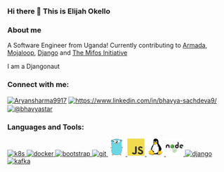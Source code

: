 ### Hi there 👋 This is Elijah Okello

<h3 align="left">About me</h3>
<p align="left">
</p>
<p align="left">A Software Engineer from Uganda! Currently contributing to <a href="https://armadaproject.io/" target="_blank">Armada</a>, <a href="https://mojaloop.io" target="_blank">Mojaloop</a>, <a href="https://django-debug-toolbar.readthedocs.io/en/latest/">Django</a> and <a href="https://mifos.org/" target="_blank">The Mifos Initiative</a></p>

I am a Djangonaut
<h3 align="left">Connect with me:</h3>
<p align="left">
<a href="https://twitter.com/elijah0kello" target="blank"><img align="center" src="https://raw.githubusercontent.com/rahuldkjain/github-profile-readme-generator/master/src/images/icons/Social/twitter.svg" alt="Aryansharma9917" height="30" width="40" /></a>
<a href="https://www.linkedin.com/in/elijah0kello/" target="blank"><img align="center" src="https://raw.githubusercontent.com/rahuldkjain/github-profile-readme-generator/master/src/images/icons/Social/linked-in-alt.svg" alt="https://www.linkedin.com/in/bhavya-sachdeva9/" height="30" width="40" /></a>
<a href="https://hashnode.com/@elijahokello" target="blank"><img align="center" src="https://cdn.hashnode.com/res/hashnode/image/upload/v1611902473383/CDyAuTy75.png?auto=compress" alt="@bhavyastar" height="40" width="40" /></a>

<h3 align="left">Languages and Tools:</h3>
<p align="left"> 
 <a href="https://kubernetes.io/" target="_blank" rel="noreferrer">
<img src="https://www.logo.wine/a/logo/Kubernetes/Kubernetes-Logo.wine.svg" alt="k8s" width="40" height="40"/>
</a>
 <a href="https://www.docker.com/" target="_blank" rel="noreferrer">
<img src="https://www.docker.com/wp-content/uploads/2022/03/vertical-logo-monochromatic.png" alt="docker" width="40" height="40"/>
</a>
<a href="https://www.python.org/" target="_blank" rel="noreferrer"> <img src="https://upload.wikimedia.org/wikipedia/commons/thumb/c/c3/Python-logo-notext.svg/242px-Python-logo-notext.svg.png" alt="bootstrap" width="40" height="40"/> </a> 
<a href="https://git-scm.com/" target="_blank" rel="noreferrer"> <img src="https://www.vectorlogo.zone/logos/git-scm/git-scm-icon.svg" alt="git" width="40" height="40"/> </a> 
<a href="https://golang.org" target="_blank" rel="noreferrer"> <img src="https://raw.githubusercontent.com/devicons/devicon/master/icons/go/go-original.svg" alt="go" width="40" height="40"/> </a> 
 <a href="https://developer.mozilla.org/en-US/docs/Web/JavaScript" target="_blank" rel="noreferrer"> <img src="https://raw.githubusercontent.com/devicons/devicon/master/icons/javascript/javascript-original.svg" alt="javascript" width="40" height="40"/> </a> 
 <a href="https://www.linux.org/" target="_blank" rel="noreferrer"> <img src="https://raw.githubusercontent.com/devicons/devicon/master/icons/linux/linux-original.svg" alt="linux" width="40" height="40"/> </a> 
 <a href="https://nodejs.org" target="_blank" rel="noreferrer"> <img src="https://raw.githubusercontent.com/devicons/devicon/master/icons/nodejs/nodejs-original-wordmark.svg" alt="nodejs" width="40" height="40"/> </a> 
 <a href="https://www.djangoproject.com/" target="_blank" rel="noreferrer">
<img src="https://static.djangoproject.com/img/logos/django-logo-negative.1d528e2cb5fb.png" alt="django" width="80" height="40"/>
</a>
  <a href="https://kafka.apache.org/" target="_blank" rel="noreferrer">
<img src="https://hub.meltano.com/assets/logos/extractors/kafka.png" alt="kafka" width="80" height="40"/>
</a>
 </p>
